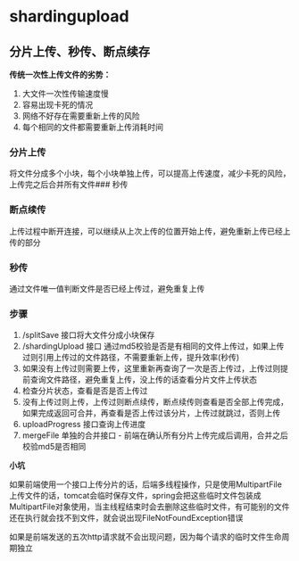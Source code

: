 # **shardingupload**
## 分片上传、秒传、断点续存
**传统一次性上传文件的劣势：**
1. 大文件一次性传输速度慢
2. 容易出现卡死的情况
3. 网络不好存在需要重新上传的风险
4. 每个相同的文件都需要重新上传消耗时间

### 分片上传
将文件分成多个小块，每个小块单独上传，可以提高上传速度，减少卡死的风险，上传完之后合并所有文件### 秒传

### 断点续传
上传过程中断开连接，可以继续从上次上传的位置开始上传，避免重新上传已经上传的部分

### 秒传
通过文件唯一值判断文件是否已经上传过，避免重复上传 


### 步骤
1. /splitSave 接口将大文件分成小块保存
2. /shardingUpload 接口 通过md5校验是否是有相同的文件上传过，如果上传过则引用上传过的文件路径，不需要重新上传，提升效率(秒传)
3. 如果没有上传过则需要上传，这里重新再查询了一次是否上传过，上传过则提前查询文件路径，避免重复上传，没上传的话查看分片文件上传状态
4. 检查分片状态，查看是否是否上传过
5. 没有上传过则上传，上传过则断点续传，断点续传则查看是否全部上传完成，如果完成返回可合并，再查看是否上传过该分片，上传过就跳过，否则上传
6. uploadProgress 接口查询上传进度
7. mergeFile 单独的合并接口 - 前端在确认所有分片上传完成后调用，合并之后校验md5是否相同



**小坑**

如果前端使用一个接口上传分片的话，后端多线程操作，只是使用MultipartFile 上传文件的话，tomcat会临时保存文件，spring会把这些临时文件包装成MultipartFile对象使用，当主线程结束时会去删除这些临时文件，有可能别的文件还在执行就会找不到文件，就会说出现FileNotFoundException错误

如果是前端发送的五次http请求就不会出现问题，因为每个请求的临时文件生命周期独立
